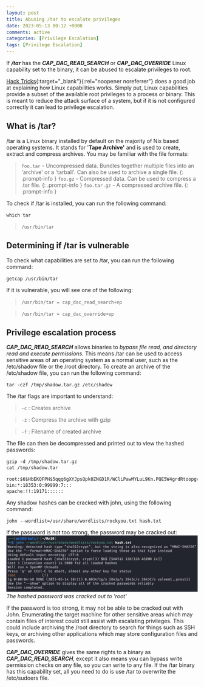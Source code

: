 ```yaml
---
layout: post
title: Abusing /tar to escalate privileges
date: 2023-05-13 00:12 +0000
comments: active
categories: [Privilege Escalation]
tags: [Privilege Escalation]
---
```


If ***/tar*** has the ***CAP_DAC_READ_SEARCH*** or ***CAP_DAC_OVERRIDE*** Linux capability set to the binary, it can be abused to escalate privileges to root. 

[Hack Tricks](https://book.hacktricks.xyz/linux-hardening/privilege-escalation/linux-capabilities){:target="_blank"}{:rel="noopener noreferrer"} does a good job at explaining how Linux capabilities works. Simply put, Linux capabilities provide a subset of the available root privileges to a process or binary. This is meant to reduce the attack surface of a system, but if it is not configured correctly it can lead to privilege escalation. 

## What is /tar?
/tar is a Linux binary installed by default on the majority of Nix based operating systems. It stands for '**Tape Archive'** and is used to create, extract and compress archives. You may be familiar with the file formats:

> `foo.tar` - Uncompressed data. Bundles together multiple files into an 'archive' or a 'tarball'. Can also be used to archive a single file.
{: .prompt-info }
> `foo.gz` - Compressed data. Can be used to compress a .tar file.
{: .prompt-info }
> `foo.tar.gz` - A compressed archive file.
{: .prompt-info }

To check if /tar is installed, you can run the following command:
```console
which tar
```
>`/usr/bin/tar`

## Determining if /tar is vulnerable 
To check what capabilities are set to /tar, you can run the following command:
```console
getcap /usr/bin/tar
```
If it is vulnerable, you will see one of the following:
>`/usr/bin/tar = cap_dac_read_search+ep`

>`/usr/bin/tar = cap_dac_override+ep`

## Privilege escalation process  
***CAP_DAC_READ_SEARCH*** allows binaries to *bypass file read, and directory read and execute permissions.* This means /tar can be used to access sensitive areas of an operating system as a normal user, such as the /etc/shadow file or the /root directory. To create an archive of the /etc/shadow file, you can run the following command:
```console
tar -czf /tmp/shadow.tar.gz /etc/shadow
```

The /tar flags are important to understand:
> `-c` : Creates archive 

> `-z` : Compress the archive with gzip

> `-f` : Filename of created archive

The file can then be decompressed and printed out to view the hashed passwords:
```console
gzip -d /tmp/shadow.tar.gz 
cat /tmp/shadow.tar
```
```text
root:$6$HbEKQFPH$5qqq6gXYJpsQpk0ZNGD1R/WClLPawMYLuL9Kn.PQE5W4grdRtoopgvgRJZs36A0a7Nwvi4L53B0yiSA.3Hq7k/:19171:0:99999:7::: 
bin:*:18353:0:99999:7:::
apache:!!:19171::::::
```
Any shadow hashes can be cracked with john, using the following command:
```console
john --wordlist=/usr/share/wordlists/rockyou.txt hash.txt
```
If the password is not too strong, the password may be cracked out:
![John cracking the Hash](/assets/img/screenshots/john_hash_cracked.png)
_The hashed password was cracked out to 'root'_

If the password is too strong, it may not be able to be cracked out with John. Enumerating the target machine for other sensitive areas which may contain files of interest could still assist with escalating privileges. This could include archiving the /root directory to search for things such as SSH keys, or archiving other applications which may store configuration files and passwords.

***CAP_DAC_OVERRIDE*** gives the same rights to a binary as ***CAP_DAC_READ_SEARCH***, except it also means you can bypass write permission checks on any file, so you can write to any file. If the /tar binary has this capability set, all you need to do is use /tar to overwrite the /etc/sudoers file.